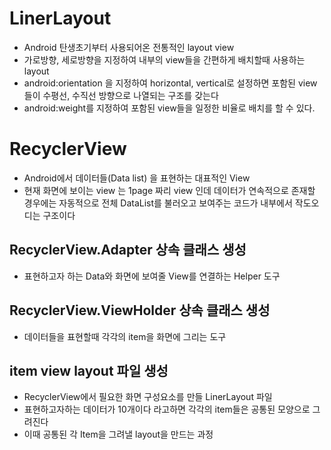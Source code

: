 # LinerLayout
* Android 탄생초기부터 사용되어온 전통적인 layout view
* 가로방향, 세로방향을 지정하여 내부의 view들을 간편하게 배치할때 사용하는 layout
* android:orientation 을 지정하여 horizontal, vertical로 설정하면 포함된 view들이 수평선, 수직선 방향으로 나열되는 구조를 갖는다
* android:weight를 지정하여 포함된 view들을 일정한 비율로 배치를 할 수 있다.

# RecyclerView
* Android에서 데이터들(Data list) 을 표현하는 대표적인 View
* 현재 화면에 보이는 view 는 1page 짜리 view 인데 데이터가 연속적으로 존재할 경우에는 자동적으로 전체 DataList를 불러오고 보여주는 코드가 내부에서 작도오디는 구조이다

## RecyclerView.Adapter 상속 클래스 생성
* 표현하고자 하는 Data와 화면에 보여줄 View를 연결하는 Helper 도구

## RecyclerView.ViewHolder 상속 클래스 생성
* 데이터들을 표현할때 각각의 item을 화면에 그리는 도구

## item view layout 파일 생성
* RecyclerView에서 필요한 화면 구성요소를 만들 LinerLayout 파일
* 표현하고자하는 데이터가 10개이다 라고하면 각각의 item들은 공통된 모양으로 그려진다
* 이때 공통된 각 Item을 그려낼 layout을 만드는 과정